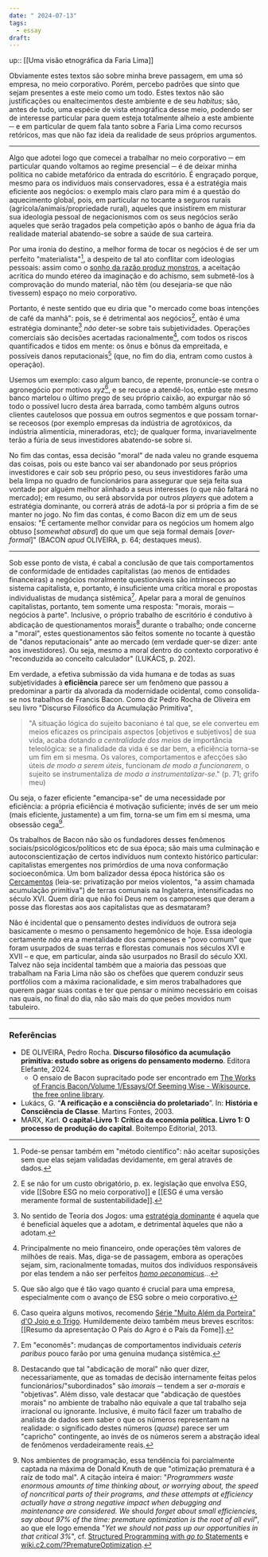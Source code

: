 ```yaml
---
date: " 2024-07-13"
tags:
  - essay
draft:
---
```

up:: [[Uma visão etnográfica da Faria Lima]]

Obviamente estes textos são sobre minha breve passagem, em uma só empresa, no meio corporativo. Porém, percebo padrões que sinto que sejam presentes a este meio como um todo. Estes textos não são justificações ou enaltecimentos deste ambiente e de seu *habitus*; são, antes de tudo, uma espécie de vista etnográfica desse meio, podendo ser de interesse particular para quem esteja totalmente alheio a este ambiente ─ e em particular de quem fala tanto sobre a Faria Lima como recursos retóricos, mas que não faz ideia da realidade de seus próprios argumentos.

---

Algo que adotei logo que comecei a trabalhar no meio corporativo ─ em particular quando voltamos ao regime presencial ─ é de deixar minha política no cabide metafórico da entrada do escritório. É engraçado porque, mesmo para os indivíduos mais conservadores, essa é a estratégia mais eficiente aos negócios: o exemplo mais claro para mim é a questão do aquecimento global, pois, em particular no tocante a seguros rurais (agrícola/animais/propriedade rural), aqueles que insistirem em misturar sua ideologia pessoal de negacionismos com os seus negócios serão aqueles que serão tragados pela competição após o banho de água fria da realidade material abatendo-se sobre a saúde de sua carteira.

Por uma ironia do destino, a melhor forma de tocar os negócios é de ser um perfeito "materialista"[^1], a despeito de tal ato conflitar com ideologias pessoais: assim como o [sonho da razão produz monstros](https://en.wikipedia.org/wiki/The_Sleep_of_Reason_Produces_Monsters), a aceitação acrítica do mundo etéreo da imaginação e do achismo, sem submetê-los à comprovação do mundo material, não têm (ou desejaria-se que não tivessem) espaço no meio corporativo. 

Portanto, é neste sentido que eu diria que "o mercado come boas intenções de café da manhã": pois, se é detrimental aos negócios[^2], então é uma estratégia dominante[^3] *não* deter-se sobre tais subjetividades. Operações comerciais são decisões acertadas racionalmente[^4], com todos os riscos quantificados e tidos em mente: os ônus e bônus da empreitada, e possíveis danos reputacionais[^5] (que, no fim do dia, entram como custos à operação).

Usemos um exemplo: caso algum banco, de repente, pronuncie-se contra o agronegócio por motivos *xyz*[^6], e se recuse a atendê-los, então este mesmo banco martelou o último prego de seu próprio caixão, ao expurgar não só todo o possível lucro desta área barrada, como também alguns outros clientes cautelosos que possua em outros segmentos e que possam tornar-se receosos (por exemplo empresas da indústria de agrotóxicos, da indústria alimentícia, mineradoras, etc); de qualquer forma, invariavelmente terão a fúria de seus investidores abatendo-se sobre si. 

No fim das contas, essa decisão "moral" de nada valeu no grande esquema das coisas, pois ou este banco vai ser abandonado por seus próprios investidores e cair sob seu próprio peso, ou seus investidores farão uma bela limpa no quadro de funcionários para assegurar que seja feita sua vontade por alguém melhor alinhado a seus interesses (o que não faltará no mercado); em resumo, ou será absorvida por outros *players* que adotem a estratégia dominante, ou correrá atrás de adotá-la por si própria a fim de se manter no jogo. No fim das contas, é como Bacon diz em um de seus ensaios: "É certamente melhor convidar para os negócios um homem algo obtuso [*somewhat absurd*] do que um que seja formal demais [*over-formal*]" (BACON *apud* OLIVEIRA, p. 64; destaques meus).

---

Sob esse ponto de vista, é cabal a conclusão de que tais comportamentos de conformidade de entidades capitalistas (ao menos de entidades financeiras) a negócios moralmente questionáveis são intrínsecos ao sistema capitalista, e, portanto, é insuficiente uma crítica moral e propostas individualistas de mudança sistêmica[^7]. Apelar para a moral de genuínos capitalistas, portanto, tem somente uma resposta: "morais, morais ─ negócios à parte". Inclusive, o próprio trabalho de escritório é condutivo à abdicação de questionamentos morais[^8] durante o trabalho; onde concerne a "moral", estes questionamentos são feitos somente no tocante à questão de "danos reputacionais" ante ao mercado (em verdade quer-se dizer: ante aos investidores). Ou seja, mesmo a moral dentro do contexto corporativo é "reconduzida ao conceito calculador" (LUKÁCS, p. 202). 

Em verdade, a efetiva submissão da vida humana e de todas as suas subjetividades à **eficiência** parece ser um fenômeno que passou a predominar a partir da alvorada da modernidade ocidental, como consolida-se nos trabalhos de Francis Bacon. Como diz Pedro Rocha de Oliveira em seu livro "Discurso Filosófico da Acumulação Primitiva",
> "A situação lógica do sujeito baconiano é tal que, se ele converteu em meios eficazes os principais aspectos [objetivos e subjetivos] de sua vida, acaba dotando *a centralidade dos meios* de importância teleológica: se a finalidade da vida é se dar bem, a eficiência torna-se um fim em si mesma. Os valores, comportamentos e afecções são úteis *de modo a serem úteis*, funcionam *de modo a funcionarem*, o sujeito se instrumentaliza *de modo a instrumentalizar-se*." (p. 71; grifo meu)

Ou seja, o fazer eficiente "emancipa-se" de uma necessidade por eficiência: a própria eficiência é motivação suficiente; invés de ser um meio (mais eficiente, justamente) a um fim, torna-se um fim em si mesma, uma obsessão cega[^9].

Os trabalhos de Bacon não são os fundadores desses fenômenos sociais/psicológicos/políticos etc de sua época; são mais uma culminação e autoconscientização de certos indivíduos num contexto histórico particular: capitalistas emergentes nos primórdios de uma nova conformação socioeconômica. Um bom balizador dessa época histórica são os [Cercamentos](https://pt.wikipedia.org/wiki/Cercamentos) (leia-se: privatização por meios violentos, "a assim chamada acumulação primitiva") de terras comunais na Inglaterra, intensificadas no século XVI. Quem diria que não foi Deus nem os camponeses que deram a posse das florestas aos aos capitalistas que as desmataram? 

Não é incidental que o pensamento destes indivíduos de outrora seja basicamente o mesmo o pensamento hegemônico de hoje. Essa ideologia certamente *não* era a mentalidade dos camponeses e "povo comum" que foram usurpados de suas terras e florestas comunais nos séculos XVI e XVII – e que, em particular, ainda são usurpados no Brasil do século XXI. Talvez não seja incidental também que a maioria das pessoas que trabalham na Faria Lima não são os chefões que querem conduzir seus portfólios com a máxima racionalidade, e sim meros trabalhadores que querem pagar suas contas e ter que pensar o mínimo necessário em coisas nas quais, no final do dia, não são mais do que peões movidos num tabuleiro.

---
### Referências
- DE OLIVEIRA, Pedro Rocha. **Discurso filosófico da acumulação primitiva: estudo sobre as origens do pensamento moderno**. Editora Elefante, 2024.
	- O ensaio de Bacon supracitado pode ser encontrado em [The Works of Francis Bacon/Volume 1/Essays/Of Seeming Wise - Wikisource, the free online library](https://en.wikisource.org/wiki/The_Works_of_Francis_Bacon/Volume_1/Essays/Of_Seeming_Wise).
- Lukács, G. “**A reificação e a consciência do proletariado**”. In: **História e Consciência de Classe**. Martins Fontes, 2003.
- MARX, Karl. **O capital-Livro 1: Crítica da economia política. Livro 1: O processo de produção do capital**. Boitempo Editorial, 2013.

[^1]: Pode-se pensar também em "método científico": não aceitar suposições sem que elas sejam validadas devidamente, em geral através de dados.
[^2]: E se não for um custo obrigatório, p. ex. legislação que envolva ESG, vide [[Sobre ESG no meio corporativo]] e [[ESG é uma versão meramente formal de sustentabilidade]].
[^3]: No sentido de Teoria dos Jogos: uma [estratégia dominante](https://pt.wikipedia.org/wiki/Domin%C3%A2ncia_estrat%C3%A9gica) é aquela que é beneficial àqueles que a adotam, e detrimental àqueles que não a adotam.
[^4]: Principalmente no meio financeiro, onde operações têm valores de milhões de reais. Mas, diga-se de passagem, embora as operações sejam, sim, racionalmente tomadas, muitos dos indivíduos responsáveis por elas tendem a não ser perfeitos *[homo oeconomicus](https://pt.wikipedia.org/wiki/Homo_economicus)*...
[^5]: Que são algo que é tão vago quanto é crucial para uma empresa, especialmente com o avanço de ESG sobre o meio corporativo.
[^6]: Caso queira alguns motivos, recomendo [Série "Muito Além da Porteira" d'O Joio e o Trigo](https://ojoioeotrigo.com.br/2021/11/muito-alem-da-porteira/). Humildemente deixo também meus breves escritos: [[Resumo da apresentação O País do Agro é o País da Fome]].
[^7]: Em "economês": mudanças de comportamentos individuais *ceteris paribus* pouco farão por uma genuína mudança sistêmica.
[^8]: Destacando que tal "abdicação de moral" não quer dizer, necessariamente, que as tomadas de decisão internamente feitas pelos funcionários/"subordinados" são *imorais* ─ tendem a ser *a-morais* e "objetivas". Além disso, vale destacar que "abdicação de questões morais" no ambiente de trabalho não equivale a que tal trabalho seja irracional ou ignorante. Inclusive, é muito fácil fazer um trabalho de analista de dados sem saber o que os números representam na realidade: o significado destes números (*quase*) parece ser um "capricho" contingente, ao invés de os números serem a abstração ideal de fenômenos verdadeiramente reais.
[^9]: Nos ambientes de programação, essa tendência foi parcialmente captada na máxima de Donald Knuth de que "otimização prematura é a raíz de todo mal". A citação inteira é maior: "*Programmers waste enormous amounts of time thinking about, or worrying about, the speed of noncritical parts of their programs, and these attempts at efficiency actually have a strong negative impact when debugging and maintenance are considered. We* should *forget about small efficiencies, say about 97% of the time: premature optimization is the root of all evil*", ao que ele logo emenda "*Yet we should not pass up our opportunities in that critical 3%*", cf. [Structured Programming with *go to* Statements](http://web.archive.org/web/20130731202547/http://pplab.snu.ac.kr/courses/adv_pl05/papers/p261-knuth.pdf) e [wiki.c2.com/?PrematureOptimization](https://wiki.c2.com/?PrematureOptimization). 